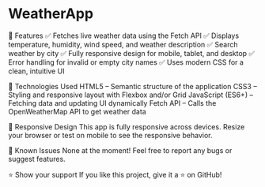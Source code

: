 # WeatherApp

🎯 Features
✅ Fetches live weather data using the Fetch API
✅ Displays temperature, humidity, wind speed, and weather description
✅ Search weather by city
✅ Fully responsive design for mobile, tablet, and desktop
✅ Error handling for invalid or empty city names
✅ Uses modern CSS for a clean, intuitive UI

🧰 Technologies Used
HTML5 – Semantic structure of the application
CSS3 – Styling and responsive layout with Flexbox and/or Grid
JavaScript (ES6+) – Fetching data and updating UI dynamically
Fetch API – Calls the OpenWeatherMap API to get weather data

📱 Responsive Design
This app is fully responsive across devices. Resize your browser or test on mobile to see the responsive behavior.

🐛 Known Issues
None at the moment! Feel free to report any bugs or suggest features.

⭐ Show your support
If you like this project, give it a ⭐ on GitHub!
